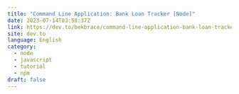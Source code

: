 ```yaml
---
title: "Command Line Application: Bank Loan Tracker [Node]"
date: 2023-07-14T03:58:37Z
link: https://dev.to/bekbrace/command-line-application-bank-loan-tracker-node-56ni?utm_medium=RSS&utm_source=news.12bit.vn
site: dev.to
language: English
category:
  - node
  - javascript
  - tutorial
  - npm
draft: false
---
```


